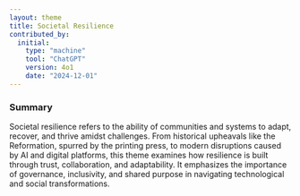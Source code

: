 ```yaml
---
layout: theme
title: Societal Resilience
contributed_by:
  initial:
    type: "machine"
    tool: "ChatGPT"
    version: 4o1
    date: "2024-12-01"
---
```


<div class="machine-commentary">
  
### Summary

Societal resilience refers to the ability of communities and systems to adapt, recover, and thrive amidst challenges. From historical upheavals like the Reformation, spurred by the printing press, to modern disruptions caused by AI and digital platforms, this theme examines how resilience is built through trust, collaboration, and adaptability. It emphasizes the importance of governance, inclusivity, and shared purpose in navigating technological and social transformations.

</div>

